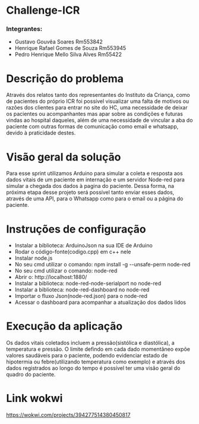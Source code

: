 # Challenge-ICR
### Integrantes:
* Gustavo Gouvêa Soares Rm553842
* Henrique Rafael Gomes de Souza Rm553945
* Pedro Henrique Mello Silva Alves Rm55422

# Descrição do problema
Através dos relatos tanto dos representantes do Instituto da Criança, como de pacientes do próprio ICR foi possível visualizar uma falta de motivos ou razões dos clientes para entrar no site do HC, uma necessidade de deixar os pacientes ou acompanhantes mas apar sobre as condições e futuras vindas ao hospital daqueles, além de uma necessidade de vincular a aba do paciente com outras formas  de comunicação como email e whatsapp, devido à praticidade destes.
 

# Visão geral da solução
Para esse sprint utilizamos Arduino para simular a coleta e resposta aos dados vitais de um paciente em internação e um servidor Node-red para simular a chegada dos dados à pagina do paciente. Dessa forma, na próxima etapa desse projeto será possível tanto enviar esses dados, através de uma API, para o Whatsapp como para o email ou a página do paciente.

# Instruções de configuração
* Instalar a biblioteca: ArduinoJson na sua IDE de Arduino
* Rodar o código-fonte(codigo.cpp) em c++ nele
* Instalar node.js
* No seu cmd utilizar o comando: npm install -g --unsafe-perm node-red
* No seu cmd utilizar o comando: node-red
* Abrir o: http://localhost:1880/
* Instalar a biblioteca: node-red-node-serialport no node-red
* Instalar a biblioteca: node-red-dashboard no node-red
* Importar o fluxo Json(node-red.json) para o node-red
* Acessar o dashboard para acompanhar a atualização dos dados lidos

# Execução da aplicação
Os dados vitais coletados incluem a pressão(sistólica e diastólica), a temperatura e pressão. O limite defindo em cada dado momentâneo expõe valores saudáveis para o paciente, podendo evidenciar estado de hipotermia ou febre(utilizando temperatura como exemplo) e através dos dados registrados ao longo do tempo é possível ter uma visão geral do quadro do paciente.

# Link wokwi
https://wokwi.com/projects/394277514380450817
